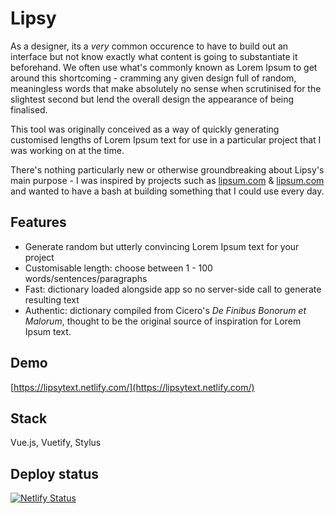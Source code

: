# Lipsy

As a designer, its a *very* common occurence to have to build out an interface but not know exactly what content is going to substantiate it beforehand. We often use what's commonly known as Lorem Ipsum to get around this shortcoming - cramming any given design full of random, meaningless words that make absolutely no sense when scrutinised for the slightest second but lend the overall design the appearance of being finalised.

This tool was originally conceived as a way of quickly generating customised lengths of Lorem Ipsum text for use in a particular project that I was working on at the time.

There's nothing particularly new or otherwise groundbreaking about Lipsy's main purpose - I was inspired by projects such as [lipsum.com](http://lipsum.pro/) & [lipsum.com](https://www.lipsum.com/) and wanted to have a bash at building something that I could use every day.

## Features
- Generate random but utterly convincing Lorem Ipsum text for your project
- Customisable length: choose between 1 - 100 words/sentences/paragraphs
- Fast: dictionary loaded alongside app so no server-side call to generate resulting text
- Authentic: dictionary compiled from Cicero's *De Finibus Bonorum et Malorum*, thought to be the original source of inspiration for Lorem Ipsum text.

## Demo
[https://lipsytext.netlify.com/](https://lipsytext.netlify.com/)

## Stack
Vue.js, Vuetify, Stylus

## Deploy status

[![Netlify Status](https://api.netlify.com/api/v1/badges/10557c97-8d30-4059-80bd-ff5a93cb4682/deploy-status)](https://app.netlify.com/sites/lipsytext/deploys)